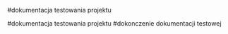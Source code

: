 
#dokumentacja testowania projektu

#dokumentacja testowania projektu 
#dokonczenie dokumentacji testowej

